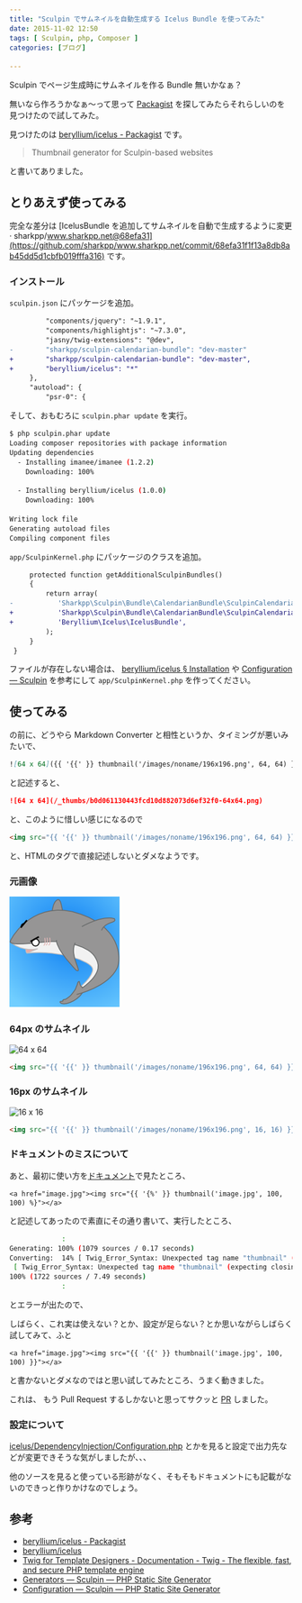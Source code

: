 ```yaml
---
title: "Sculpin でサムネイルを自動生成する Icelus Bundle を使ってみた"
date: 2015-11-02 12:50
tags: [ Sculpin, php, Composer ]
categories: [ブログ]

---
```


Sculpin でページ生成時にサムネイルを作る Bundle 無いかなぁ？

無いなら作ろうかなぁ〜って思って [Packagist](https://packagist.org/) を探してみたらそれらしいのを見つけたので試してみた。

見つけたのは [beryllium/icelus - Packagist](https://packagist.org/packages/beryllium/icelus) です。

> Thumbnail generator for Sculpin-based websites

と書いてありました。

## とりあえず使ってみる

完全な差分は [IcelusBundle を追加してサムネイルを自動で生成するように変更 · sharkpp/www.sharkpp.net@68efa31](https://github.com/sharkpp/www.sharkpp.net/commit/68efa31f1f13a8db8ab45dd5d1cbfb019fffa316) です。

### インストール

`sculpin.json` にパッケージを追加。

```diff
         "components/jquery": "~1.9.1",
         "components/highlightjs": "~7.3.0",
         "jasny/twig-extensions": "@dev",
-        "sharkpp/sculpin-calendarian-bundle": "dev-master"
+        "sharkpp/sculpin-calendarian-bundle": "dev-master",
+        "beryllium/icelus": "*"
     },
     "autoload": {
         "psr-0": {
```

そして、おもむろに `sculpin.phar update` を実行。

```bash
$ php sculpin.phar update
Loading composer repositories with package information
Updating dependencies
  - Installing imanee/imanee (1.2.2)
    Downloading: 100%         

  - Installing beryllium/icelus (1.0.0)
    Downloading: 100%         

Writing lock file
Generating autoload files
Compiling component files
```

`app/SculpinKernel.php` にパッケージのクラスを追加。


```diff
     protected function getAdditionalSculpinBundles()
     {
         return array(
-           'Sharkpp\Sculpin\Bundle\CalendarianBundle\SculpinCalendarianBundle'
+           'Sharkpp\Sculpin\Bundle\CalendarianBundle\SculpinCalendarianBundle',
+           'Beryllium\Icelus\IcelusBundle',
         );
     }
 }
```

<p class="alert alert-info" role="alert">ファイルが存在しない場合は、 <a href="https://github.com/beryllium/icelus#installation">beryllium/icelus § Installation</a> や <a href="https://sculpin.io/documentation/extending-sculpin/configuration/">Configuration — Sculpin</a> を参考にして <code>app/SculpinKernel.php</code> を作ってください。
</p>

## 使ってみる

の前に、どうやら Markdown Converter と相性というか、タイミングが悪いみたいで、

```markdown
![64 x 64]({{ '{{' }} thumbnail('/images/noname/196x196.png', 64, 64) }})
```

と記述すると、

```md
![64 x 64](/_thumbs/b0d061130443fcd10d882073d6ef32f0-64x64.png)
```

と、このように惜しい感じになるので

```html
<img src="{{ '{{' }} thumbnail('/images/noname/196x196.png', 64, 64) }}" alt="64 x 64">
```

と、HTMLのタグで直接記述しないとダメなようです。

### 元画像

![196 x 196](/images/noname/196x196.png)

### 64px のサムネイル

<img src="{{ thumbnail('/images/noname/196x196.png', 64, 64) }}" alt="64 x 64">

```html
<img src="{{ '{{' }} thumbnail('/images/noname/196x196.png', 64, 64) }}" alt="64 x 64">
```

### 16px のサムネイル

<img src="{{ thumbnail('/images/noname/196x196.png', 16, 16) }}" alt="16 x 16">

```html
<img src="{{ '{{' }} thumbnail('/images/noname/196x196.png', 16, 16) }}" alt="16 x 16">
```

### ドキュメントのミスについて

あと、最初に使い方を[ドキュメント](https://github.com/beryllium/icelus/blob/484174cc735c0589ffe77d94f165e9f6c9f3c726/README.md#usage)で見たところ、

```hmtl
<a href="image.jpg"><img src="{{ '{%' }} thumbnail('image.jpg', 100, 100) %}"></a>
```

と記述してあったので素直にその通り書いて、実行したところ、

```bash
             :
Generating: 100% (1079 sources / 0.17 seconds)
Converting:  14% [ Twig_Error_Syntax: Unexpected tag name "thumbnail" (expecting closing tag for the "for" tag defined near line 7) in "FileSource:FilesystemDataSource:~/git/test/source:test.html" at line 14 ]
 [ Twig_Error_Syntax: Unexpected tag name "thumbnail" (expecting closing tag for the "for" tag defined near line 7) in "FileSource:FilesystemDataSource:~/git/test/source:test.html" at line 14 ]
100% (1722 sources / 7.49 seconds)
             :
```

とエラーが出たので、

しばらく、これ実は使えない？とか、設定が足らない？とか思いながらしばらく試してみて、ふと

```hmtl
<a href="image.jpg"><img src="{{ '{{' }} thumbnail('image.jpg', 100, 100) }}"></a>
```

と書かないとダメなのではと思い試してみたところ、うまく動きました。

これは、 もう Pull Request するしかないと思ってサクッと [PR](https://github.com/beryllium/icelus/pull/1) しました。

### 設定について

[icelus/DependencyInjection/Configuration.php](https://github.com/beryllium/icelus/blob/484174cc735c0589ffe77d94f165e9f6c9f3c726/DependencyInjection/Configuration.php) とかを見ると設定で出力先などが変更できそうな気がしましたが、、、

他のソースを見ると使っている形跡がなく、そもそもドキュメントにも記載がないのできっと作りかけなのでしょう。

## 参考

* [beryllium/icelus - Packagist](https://packagist.org/packages/beryllium/icelus)
* [beryllium/icelus](https://github.com/beryllium/icelus)
* [Twig for Template Designers - Documentation - Twig - The flexible, fast, and secure PHP template engine](http://twig.sensiolabs.org/doc/templates.html)
* [Generators — Sculpin — PHP Static Site Generator](https://sculpin.io/documentation/generators/)
* [Configuration — Sculpin — PHP Static Site Generator](https://sculpin.io/documentation/extending-sculpin/configuration/)

